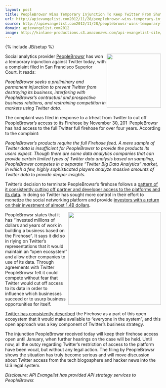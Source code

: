```yaml
---
layout: post
title: PeopleBrowsr Wins Temporary Injunction To Keep Twitter From Shutting Off Firehose
url: http://apievangelist.com2012/11/28/peoplebrowsr-wins-temporary-injunction-to-keep-twitter-from-shutting-off-firehose/
source: http://apievangelist.com2012/11/28/peoplebrowsr-wins-temporary-injunction-to-keep-twitter-from-shutting-off-firehose/
domain: apievangelist.com2012
image: http://kinlane-productions.s3.amazonaws.com/api-evangelist-site/blog/twitter-access.png
---
```

{% include JB/setup %}
<p><img src="http://kinlane-productions.s3.amazonaws.com/twitter/twitter-access.png" alt="" width="175" align="right" /></p>
<p>Social analytics provider&nbsp;<a title="PeopleBrowsr" href="http://www.peoplebrowsr.com/">PeopleBrowsr</a>&nbsp;has won a temporary injunction against Twitter today, with a complaint filed in San Francisco Superior Court. It reads:</p>
<p><em>PeopleBrowsr seeks a preliminary and permanent injunction to prevent Twitter from destroying its business, interfering with PeopleBrowsr&rsquo;s contractual and prospective business relations, and restraining competition in markets using Twitter data.</em></p>
<p>The complaint was filed in response to a trheat from Twitter to cut off PeopleBrowsr&rsquo;s access to its Firehose by November 30, 201 &nbsp;PeopleBrowsr has had access to the full Twitter full firehose for over four years. According to the complaint:</p>
<p><em>PeopleBrowsr&rsquo;s products require the full Firehose feed. A mere sample of Twitter data is insufficient for PeopleBrowsr to provide the products its users expect. Though there are some data analytics companies that can provide certain limited types of Twitter data analysis based on sampling, PeopleBrowsr competes in a separate &ldquo;Twitter Big Data Analytics&rdquo; market, in which a few, highly sophisticated players analyze massive amounts of Twitter data to provide deeper insights.</em></p>
<p>Twitter&rsquo;s decision to terminate PeopleBrowsr&rsquo;s firehose follows a&nbsp;<a href="http://apivoice.com/2012/06/29/twitter-continues-to-restrict-access-to-our-tweets/">pattern of it consistently cutting off partner and developer access to the platforms and its data</a>. In doing so Twitter&nbsp;has sought more control in their effort to monetize the social networking platform and provide&nbsp;<a href="http://apivoice.com/2012/07/22/investment-in-twitter/">investors with a return on their investment of almost 1.4B dollars</a>.</p>
<p><img src="https://s3.amazonaws.com/kinlane-productions/api-evangelist/peoplebrowsr/PeopleBrowsr-logo.png" alt="" width="300" align="right" /></p>
<p>PeopleBrowsr states that it has &ldquo;invested millions of dollars and years of work in building a business based on the Firehose&rdquo;. It says it did so in rlying on Twitter&rsquo;s representations that it would maintain an &ldquo;open ecosystem&rdquo; and allow other companies to use of its data. Through agreements with Twitter PeopleBrowsr felt it could compete without fear that Twitter would cut off access to its data in order to influence which businesses succeed or to usurp business opportunities for itself.</p>
<p><a href="http://twitter.apivoice.com/">Twitter has consistently described</a>&nbsp;the Firehose as a part of this open ecosystem that it would make available to &ldquo;everyone in the system&rdquo;, and this open approach was a key component of Twitter&rsquo;s business strategy.&nbsp;</p>
<p>The injunction PeopleBrowsr received today will keep their firehose access open until January, when further hearings on the case will be held. Until now, all the outcy regarding Twitter&rsquo;s restriction of access to the platform have been vocal, but without any legal action. The filing by PeopleBrowsr shows the situation has truly become serious and will move discussion about Twitter access from the tech blogosphere and hacker news into the U.S legal system.</p>
<p><em>Disclosure: API Evangelist has provided API strategy services to PeopleBrowsr.</em></p>
